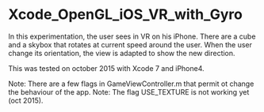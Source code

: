 # Xcode_OpenGL_iOS_VR_with_Gyro

In this experimentation, the user sees in VR on his iPhone.
There are a cube and a skybox that rotates at current speed around the user.
When the user change its orientation, the view is adapted to show the new direction.

This was tested on october 2015 with Xcode 7 and iPhone4.


Note: There are a few flags in GameViewController.m that permit ot change the behaviour of the app.
Note: The flag USE_TEXTURE is not working yet (oct 2015).
